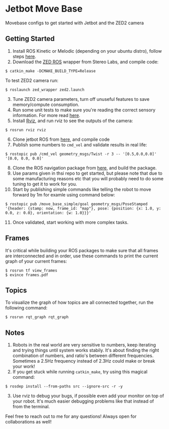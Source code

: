 # Jetbot Move Base
Movebase configs to get started with Jetbot and the ZED2 camera

## Getting Started
1. Install ROS Kinetic or Melodic (depending on your ubuntu distro), follow steps [here](http://wiki.ros.org/melodic/Installation/Source).
2. Download the [ZED ROS](https://github.com/stereolabs/zed-ros-wrapper) wrapper from Stereo Labs, and compile code:
``` 
$ catkin_make -DCMAKE_BUILD_TYPE=Release
```
To test ZED2 camera run:
```
$ roslaunch zed_wrapper zed2.launch
```
3. Tune ZED2 camera parameters, turn off unuseful features to save memory/compute consumption.
4. Run some unit tests to make sure you're reading the correct sensory information. For more read [here](https://www.stereolabs.com/docs/ros/).
5. Install [Rviz](http://wiki.ros.org/rviz), and run rviz to see the outputs of the camera:
```
$ rosrun rviz rviz
```
6. Clone jetbot ROS from [here](https://github.com/dusty-nv/jetbot_ros), and compile code
7. Publish some numbers to `cmd_vel` and validate results in real life:
```
$ rostopic pub /cmd_vel geometry_msgs/Twist -r 3 -- '[0.5,0.0,0.0]' '[0.0, 0.0, 0.0]'
```
8. Clone the ROS navigation package from [here](https://github.com/ros-planning/navigation), and build the package.
9. Use params given in thsi repo to get started, but please note that due to some manufacturing reasons etc that you will probably need to do some tuning to get it to work for you.
10. Start by publishing simple commands like telling the robot to move forward by 1m for examle using command below:
```
$ rostopic pub /move_base_simple/goal geometry_msgs/PoseStamped '{header: {stamp: now, frame_id: "map"}, pose: {position: {x: 1.0, y: 0.0, z: 0.0}, orientation: {w: 1.0}}}'
```
11. Once validated, start working with more complex tasks.

## Frames
It's critical while building your ROS packages to make sure that all frames are interconnected and in order, use these commands to print the current graph of your current frames:
```
$ rosrun tf view_frames
$ evince frames.pdf
```

## Topics
To visualize the graph of how topics are all connected together, run the following command:
```
$ rosrun rqt_graph rqt_graph
```

## Notes
1. Robots in the real world are very sensitive to numbers, keep iterating and trying things until system works stabily. It's about finding the right combination of numbers, and ratio's between different frequencies. Sometimes a 2.5Hz frequency instead of 2.3Hz could make or break your work!
2. If you get stuck while running `catkin_make`, try using this magical command:
```
$ rosdep install --from-paths src --ignore-src -r -y
```
3. Use rviz to debug your bugs, if possible even add your monitor on top of your robot. It's much easier debugging problems like that instead of from the terminal.

Feel free to reach out to me for any questions! Always open for collaborations as well!
